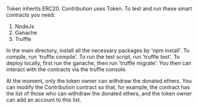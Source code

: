 Token inherits ERC20.
Contribution uses Token.
To test and run these smart contracts you need:
1. NodeJs
2. Ganache
3. Truffle

In the main directory, install  all the necessary packages by 'npm install'.
To compile, run 'truffle compile'.
To run the test script, run 'truffle test'.
To deploy locally, first run the ganache, then run 'truffle migrate'. You then can interact with the contracts via the truffle console.

At the moment, only the token owner can withdraw the donated ethers. You can modify the Contribution contract so that, for example, the
contract has the list of those who can withdraw the donated ethers, and the token owner can add an account to this list.